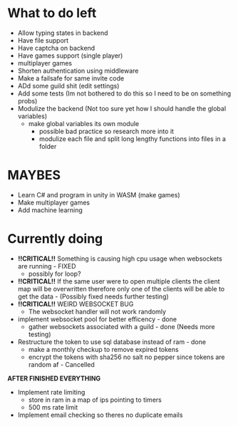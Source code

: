 # What to do left
- Allow typing states in backend
- Have file support
- Have captcha on backend
- Have games support (single player)
- multiplayer games
- Shorten authentication using middleware
- Make a failsafe for same invite code
- ADd some guild shit (edit settings) 
- Add some tests (Im not bothered to do this so I need to be on something probs)
- Modulize the backend (Not too sure yet how I should handle the global variables)
    - make global variables its own module
        - possible bad practice so research more into it
        - modulize each file and split long lengthy functions into files in a folder

# MAYBES
- Learn C# and program in unity in WASM (make games)
- Make multiplayer games
- Add machine learning

# Currently doing
- **!!CRITICAL!!** Something is causing high cpu usage when websockets are running - FIXED
    - possibly for loop?
- **!!CRITICAL!!** If the same user were to open multiple clients the client map will be overwritten therefore
    only one of the clients will be able to get the data - (Possibly fixed needs further testing)
- **!!CRITICAL!!** WEIRD WEBSOCKET BUG
    - The websocket handler will not work randomly
- implement websocket pool for better efficency - done
    - gather websockets associated with a guild - done (Needs more testing)
- Restructure the token to use sql database instead of ram - done
    - make a monthly checkup to remove expired tokens
    - encrypt the tokens with sha256 no salt no pepper since tokens are random af - Cancelled

**AFTER FINISHED EVERYTHING**
- Implement rate limiting
    - store in ram in a map of ips pointing to timers
    - 500 ms rate limit
- Implement email checking so theres no duplicate emails
